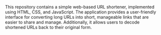 This repository contains a simple web-based URL shortener, implemented using HTML, CSS, and JavaScript. 
The application provides a user-friendly interface for converting long URLs into short, manageable links that are easier to share and manage. 
Additionally, it allows users to decode shortened URLs back to their original form.
